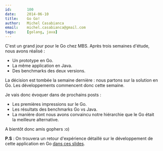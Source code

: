 ```yaml
---
id:       100
date:     2014-06-10
title:    Go Go!
author:   Michel Casabianca
email:    michel.casabianca@gmail.com
tags:     [golang, java]
---
```


C'est un grand jour pour le Go chez MBS. Après trois semaines d'étude, nous avons réalisé :

- Un prototype en Go.
- La même application en Java.
- Des benchmarks des deux versions.

La décision est tombée la semaine dernière : nous partons sur la solution en Go. Les développements commencent donc cette semaine.

<!--more-->

Je vais donc évoquer dans de prochains posts :

- Les premières impressions sur le Go.
- Les résultats des benchmarks Go vs Java.
- La manière dont nous avons convaincu notre hiérarchie que le Go était la meilleure alternative.

A bientôt donc amis gophers :o)

**P.S** : On trouvera un retour d'expérience détaillé sur le développement de cette application en Go [dans ces slides](http://sweetohm.net/slides/go-retour-experience/).
